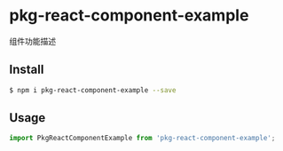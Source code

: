 # pkg-react-component-example

组件功能描述

## Install

```bash
$ npm i pkg-react-component-example --save
```

## Usage

```jsx
import PkgReactComponentExample from 'pkg-react-component-example';
```
